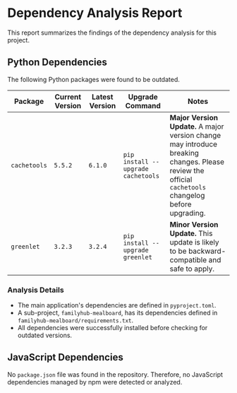 # Dependency Analysis Report

This report summarizes the findings of the dependency analysis for this project.

## Python Dependencies

The following Python packages were found to be outdated.

| Package    | Current Version | Latest Version | Upgrade Command                       | Notes                                                                                             |
|------------|-----------------|----------------|---------------------------------------|---------------------------------------------------------------------------------------------------|
| `cachetools` | `5.5.2`         | `6.1.0`        | `pip install --upgrade cachetools`    | **Major Version Update.** A major version change may introduce breaking changes. Please review the official `cachetools` changelog before upgrading. |
| `greenlet`   | `3.2.3`         | `3.2.4`        | `pip install --upgrade greenlet`      | **Minor Version Update.** This update is likely to be backward-compatible and safe to apply.     |

### Analysis Details

- The main application's dependencies are defined in `pyproject.toml`.
- A sub-project, `familyhub-mealboard`, has its dependencies defined in `familyhub-mealboard/requirements.txt`.
- All dependencies were successfully installed before checking for outdated versions.

## JavaScript Dependencies

No `package.json` file was found in the repository. Therefore, no JavaScript dependencies managed by npm were detected or analyzed.
